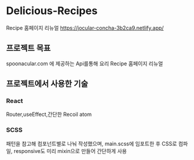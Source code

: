 # Delicious-Recipes
Recipe 홈페이지 리뉴얼 <https://jocular-concha-3b2ca9.netlify.app/>
## 프로젝트 목표
spoonacular.com 에 제공하는 Api를통해 요리 Recipe 홈페이지 리뉴얼
## 프로젝트에서 사용한 기술
### React
Router,useEffect,간단한 Recoil atom 
### SCSS
패턴을 참고해 컴포넌트별로 나눠 작성했으며, main.scss에 임포트한 후 CSS로 컴파일, responsive도 미리 mixin으로 만들어 간단하게 사용
